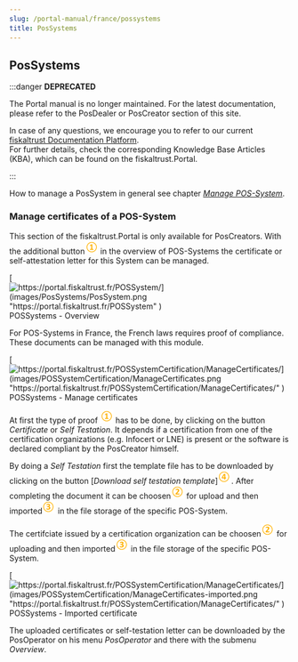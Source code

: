 ```yaml
---
slug: /portal-manual/france/possystems
title: PosSystems
---
```


## PosSystems

:::danger **DEPRECATED**

The Portal manual is no longer maintained. For the latest documentation, please refer to the PosDealer or PosCreator section of this site.  

In case of any questions, we encourage you to refer to our current [fiskaltrust Documentation Platform](https://docs.fiskaltrust.cloud).  
For further details, check the corresponding Knowledge Base Articles (KBA), which can be found on the fiskaltrust.Portal.

:::

How to manage a PosSystem in general see chapter [_Manage POS-System_](../handbook-general/possystems.md#manage-pos-system).

### Manage certificates of a POS-System

This section of the fiskaltrust.Portal is only available for PosCreators. With the additional button![Number 1](../images/Numbers/circle-1o.png) in the overview of POS-Systems the certificate or self-attestation letter for this System can be managed.

[![https://portal.fiskaltrust.fr/POSSystem/](images/PosSystems/PosSystem.png "https://portal.fiskaltrust.fr/POSSystem" )](https://portal.fiskaltrust.fr/POSSystem)
POSSystems - Overview

For POS-Systems in France, the French laws requires proof of compliance. These documents can be managed with this module.

[![https://portal.fiskaltrust.fr/POSSystemCertification/ManageCertificates/](images/POSSystemCertification/ManageCertificates.png "https://portal.fiskaltrust.fr/POSSystemCertification/ManageCertificates/" )](https://portal.fiskaltrust.fr/POSSystemCertification/ManageCertificates/)
POSSystems - Manage certificates

At first the type of proof ![Number 1](../images/Numbers/circle-1o.png) has to be done, by clicking on the button _Certificate_ or _Self Testation_. It depends if a certification from one of the certification organizations (e.g. Infocert or LNE) is present or the software is declared compliant by the PosCreator himself.

By doing a _Self Testation_ first the template file has to be downloaded by clicking on the button [_Download self testation template_]![Number 4](../images/Numbers/circle-4o.png). After completing the document it can be choosen![Number 2](../images/Numbers/circle-2o.png) for upload and then imported![Number 3](../images/Numbers/circle-3o.png) in the file storage of the specific POS-System.

The certifciate issued by a certification organization can be choosen![Number 2](../images/Numbers/circle-2o.png) for uploading and then imported![Number 3](../images/Numbers/circle-3o.png) in the file storage of the specific POS-System.

[![https://portal.fiskaltrust.fr/POSSystemCertification/ManageCertificates/](images/POSSystemCertification/ManageCertificates-imported.png "https://portal.fiskaltrust.fr/POSSystemCertification/ManageCertificates/" )](https://portal.fiskaltrust.fr/POSSystemCertification/ManageCertificates/)
POSSystems - Imported certificate

The uploaded certificates or self-testation letter can be downloaded by the PosOperator on his menu _PosOperator_ and there with the submenu _Overview_.